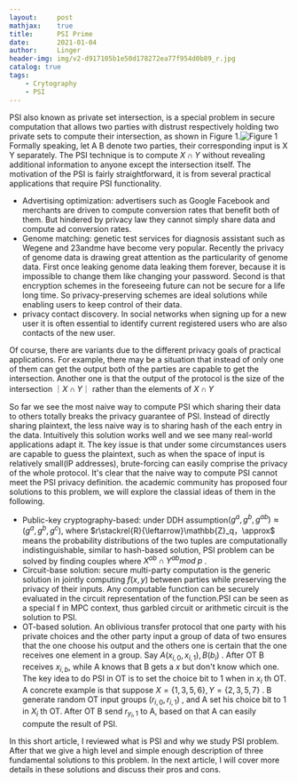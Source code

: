```yaml
---
layout:     post
mathjax:    true
title:      PSI Prime
date:       2021-01-04
author:     Linger
header-img: img/v2-d917105b1e50d178272ea77f954d0b89_r.jpg
catalog: true
tags:
    - Crytography
    - PSI
---
```


PSI also known as private set intersection, is a special problem in secure computation that allows two parties with distrust respectively holding two private sets to compute their intersection, as shown in Figure 1.![Figure 1](https://blog.openmined.org/content/images/2020/04/OM---Graphic-1@2x.png)
 Formally speaking, let A B denote two parties, their corresponding input is X Y separately. The PSI technique is to compute $X \cap Y$ without revealing additional information to anyone except the intersection itself. 
The motivation of the PSI is fairly straightforward, it is from several practical applications that require PSI functionality.
- Advertising optimization: advertisers such as Google Facebook and merchants are driven to compute conversion rates that benefit both of them. But hindered by privacy law they cannot simply share data and compute ad conversion rates.
- Genome matching: genetic test services for diagnosis assistant such as Wegene and 23andme have become very popular. Recently the privacy of genome data is drawing great attention as the particularity of genome data. First once leaking genome data leaking them forever, because it is impossible to change them like changing your password. Second is that encryption schemes in the foreseeing future can not be secure for a life long time. So privacy-preserving schemes are ideal solutions while enabling users to keep control of their data.
- privacy contact discovery. In social networks when signing up for a new user it is often essential to identify current registered users who are also contacts of the new user.

Of course, there are variants due to the different privacy goals of practical applications. For example, there may be a situation that instead of only one of them can get the output both of the parties are capable to get the intersection. Another one is that the output of the protocol is the size of the intersection $｜X \cap Y｜$ rather than the elements of $X \cap Y$

So far we see the most naive way to compute PSI which sharing their data to others totally breaks the privacy guarantee of PSI. Instead of directly sharing plaintext, the less naive way is to sharing hash of the each entry in the data. Intuitively this solution works well and we see many real-world applications adapt it. The key issue is that under some circumstances users are capable to guess the plaintext, such as when the space of input is relatively small(IP addresses), brute-forcing can easily comprise the privacy of the whole protocol.
It's clear that the naive way to compute PSI cannot meet the PSI privacy definition. the academic community has proposed four solutions to this problem, we will explore the classial ideas of them in the following.

- Public-key cryptography-based: under DDH assumption$(g^a,g^b,g^{ab})\approx(g^a,g^b,g^c)$, where $r\stackrel{R}{\leftarrow}\mathbb{Z}_q，\approx$ means the probability distributions of the two tuples  are computationally indistinguishable, similar to hash-based solution, PSI problem can be solved by finding couples where $X^{ab}\cap Y^{ab} mod\;p$ .
- Circuit-base solution: secure multi-party computation is the generic solution in jointly computing $f(x,y)$ between parties while preserving the privacy of their inputs. Any computable function can be securely evaluated in the circuit representation of the function.PSI can be seen as a special f in MPC context, thus garbled circuit or arithmetic circuit is the solution to PSI.
- OT-based solution. An oblivious transfer protocol that one party with his private choices and the other party input a group of data of two ensures that the one choose his output and the others one is certain that the one receives one element in a group. Say $A(x_{i,0},x_{i,1}),B(b_i)$ . After OT B receives $x_{i,b}$, while A knows that B gets a $x$ but don't know which one. The key idea to do PSI in OT is to set the choice bit to 1 when in $x_i$ th OT. A concrete example is that suppose $X=\{1,3,5,6\},Y=\{2,3,5,7\}$ . B generate random OT input groups $(r_{i,0},r_{i,1})$ , and A set his choice bit to 1 in $X_i$ th OT. After OT B send $r_{y_i,1}$ to A, based on that A can easily compute the result of PSI.

In this short article, I reviewed what is PSI and why we study PSI problem. After that we give a high level and simple enough description of three fundamental solutions to this problem. In the next article, I will cover more details in these solutions and discuss their pros and cons.
